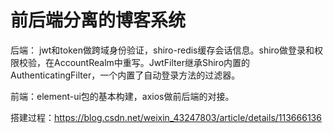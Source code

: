 # 前后端分离的博客系统

后端： jwt和token做跨域身份验证，shiro-redis缓存会话信息。shiro做登录和权限校验，在AccountRealm中重写。JwtFilter继承Shiro内置的AuthenticatingFilter，一个内置了自动登录方法的过滤器。

前端：element-ui包的基本构建，axios做前后端的对接。



搭建过程：https://blog.csdn.net/weixin_43247803/article/details/113666136


